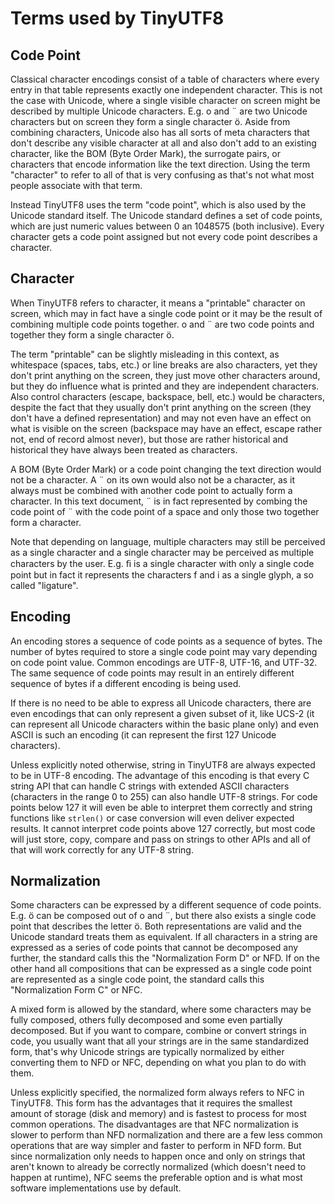 Terms used by TinyUTF8
======================

Code Point
----------

Classical character encodings consist of a table of characters where every entry in that table represents exactly one independent character. This is not the case with Unicode, where a single visible character on screen might be described by multiple Unicode characters. E.g. o and ¨ are two Unicode characters but on screen they form a single character ö. Aside from combining characters, Unicode also has all sorts of meta characters that don't describe any visible character at all and also don't add to an existing character, like the BOM (Byte Order Mark), the surrogate pairs, or characters that encode information like the text direction. Using the term "character" to refer to all of that is very confusing as that's not what most people associate with that term.

Instead TinyUTF8 uses the term "code point", which is also used by the Unicode standard itself. The Unicode standard defines a set of code points, which are just numeric values between 0 an 1048575 (both inclusive). Every character gets a code point assigned but not every code point describes a character.


Character
---------

When TinyUTF8 refers to character, it means a "printable" character on screen, which may in fact have a single code point or it may be the result of combining multiple code points together. o and ¨ are two code points and together they form a single character ö.

The term "printable" can be slightly misleading in this context, as whitespace (spaces, tabs, etc.) or line breaks are also characters, yet they don't print anything on the screen, they just move other characters around, but they do influence what is printed and they are independent characters. Also control characters (escape, backspace, bell, etc.) would be characters, despite the fact that they usually don't print anything on the screen (they don't have a defined representation) and may not even have an effect on what is visible on the screen (backspace may have an effect, escape rather not, end of record almost never), but those are rather historical and historical they have always been treated as characters.

A BOM (Byte Order Mark) or a code point changing the text direction would not be a character. A ¨ on its own would also not be a character, as it always must be combined with another code point to actually form a character. In this text document, ¨ is in fact represented by combing the code point of ¨ with the code point of a space and only those two together form a character.

Note that depending on language, multiple characters may still be perceived as a single character and a single character may be perceived as multiple characters by the user. E.g. ﬁ is a single character with only a single code point but in fact it represents the characters f and i as a single glyph, a so called "ligature".


Encoding
--------

An encoding stores a sequence of code points as a sequence of bytes. The number of bytes required to store a single code point may vary depending on code point value. Common encodings are UTF-8, UTF-16, and UTF-32. The same sequence of code points may result in an entirely different sequence of bytes if a different encoding is being used.

If there is no need to be able to express all Unicode characters, there are even encodings that can only represent a given subset of it, like UCS-2 (it can represent all Unicode characters within the basic plane only) and even ASCII is such an encoding (it can represent the first 127 Unicode characters).

Unless explicitly noted otherwise, string in TinyUTF8 are always expected to be in UTF-8 encoding. The advantage of this encoding is that every C string API that can handle C strings with extended ASCII characters (characters in the range 0 to 255) can also handle UTF-8 strings. For code points below 127 it will even be able to interpret them correctly and string functions like `strlen()` or case conversion will even deliver expected results. It cannot interpret code points above 127 correctly, but most code will just store, copy, compare and pass on strings to other APIs and all of that will work correctly for any UTF-8 string.


Normalization
-------------

Some characters can be expressed by a different sequence of code points. E.g. ö can be composed out of o and ¨, but there also exists a single code point that describes the letter ö. Both representations are valid and the Unicode standard treats them as equivalent. If all characters in a string are expressed as a series of code points that cannot be decomposed any further, the standard calls this the "Normalization Form D" or NFD. If on the other hand all compositions that can be expressed as a single code point are represented as a single code point, the standard calls this "Normalization Form C" or NFC.

A mixed form is allowed by the standard, where some characters may be fully composed, others fully decomposed and some even partially decomposed. But if you want to compare, combine or convert strings in code, you usually want that all your strings are in the same standardized form, that's why Unicode strings are typically normalized by either converting them to NFD or NFC, depending on what you plan to do with them.

Unless explicitly specified, the normalized form always refers to NFC in TinyUTF8. This form has the advantages that it requires the smallest amount of storage (disk and memory) and is fastest to process for most common operations. The disadvantages are that NFC normalization is slower to perform than NFD normalization and there are a few less common operations that are way simpler and faster to perform in NFD form. But since normalization only needs to happen once and only on strings that aren't known to already be correctly normalized (which doesn't need to happen at runtime), NFC seems the preferable option and is what most software implementations use by default.